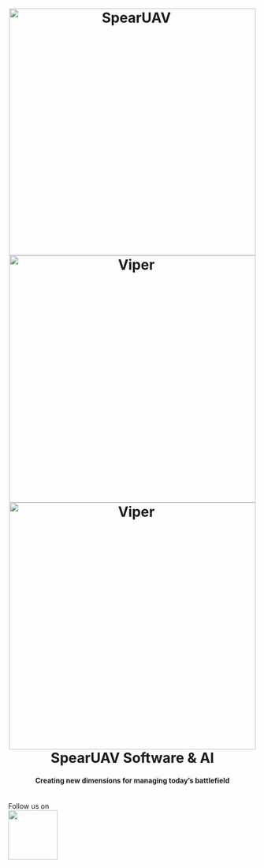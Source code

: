 <h1 align="center">
  <a name="logo" href="https://spearuav.com/"><img width="500" src="https://spearuav.com/wp-content/uploads/2023/03/SPEAR_logo_new-23-CHOZEN-2048x507.png" alt="SpearUAV"></a>
  <br />
  <a href="https://spearuav.com/">
    <img src="https://spearuav.com/wp-content/uploads/2023/10/viper300-72DPI.png" alt="Viper" width=500>
    <img src="https://spearuav.com/wp-content/uploads/2023/10/viper750-72DPI.png" alt="Viper" width=500>
  </a>
  <br />
  SpearUAV Software & AI
  <br />
  <h4 align="center">Creating new dimensions for managing today’s battlefield</h4>
  <br />
  Follow us on
  <br />
  <a href="https://www.linkedin.com/company/spearuav/">
    <img src="https://upload.wikimedia.org/wikipedia/commons/thumb/8/80/LinkedIn_Logo_2013.svg/1280px-LinkedIn_Logo_2013.svg.png" width=100>
  </a>
</h1>
